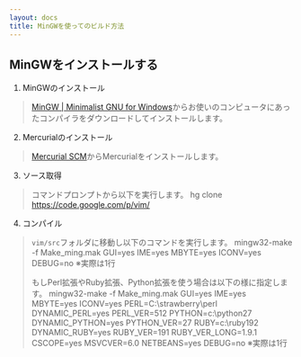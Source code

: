 ```yaml
---
layout: docs
title: MinGWを使ってのビルド方法
---
```

MinGWをインストールする
-----------------------

1. MinGWのインストール
> [MinGW | Minimalist GNU for Windows](http://www.mingw.org/)からお使いのコンピュータにあったコンパイラをダウンロードしてインストールします。

2. Mercurialのインストール
> [Mercurial SCM](http://mercurial.selenic.com/)からMercurialをインストールします。

3. ソース取得
>  コマンドプロンプトから以下を実行します。
>     hg clone https://code.google.com/p/vim/

4. コンパイル
> `vim/src`フォルダに移動し以下のコマンドを実行します。
>     mingw32-make -f Make_ming.mak GUI=yes IME=yes MBYTE=yes
>       ICONV=yes DEBUG=no
> ※実際は1行
> 
> もしPerl拡張やRuby拡張、Python拡張を使う場合は以下の様に指定します。
>     mingw32-make -f Make_ming.mak GUI=yes IME=yes MBYTE=yes
>       ICONV=yes PERL=C:\strawberry\perl DYNAMIC_PERL=yes
>       PERL_VER=512 PYTHON=c:\python27 DYNAMIC_PYTHON=yes
>       PYTHON_VER=27 RUBY=c:\ruby192 DYNAMIC_RUBY=yes RUBY_VER=191
>       RUBY_VER_LONG=1.9.1 CSCOPE=yes MSVCVER=6.0 NETBEANS=yes
>       DEBUG=no
> ※実際は1行

